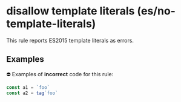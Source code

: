 # disallow template literals (es/no-template-literals)

This rule reports ES2015 template literals as errors.

## Examples

⛔ Examples of **incorrect** code for this rule:

```js
const a1 = `foo`
const a2 = tag`foo`
```
